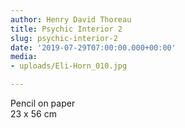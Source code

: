 ```yaml
---
author: Henry David Thoreau
title: Psychic Interior 2
slug: psychic-interior-2
date: '2019-07-29T07:00:00.000+00:00'
media:
- uploads/Eli-Horn_010.jpg

---
```

Pencil on paper  
23 x 56 cm
